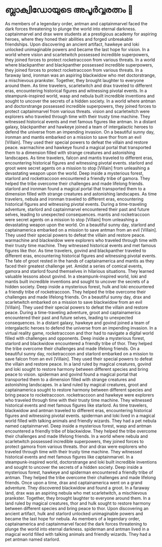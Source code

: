 # ബ്ലാക്വിഡോയുടെ അപൂർവ്വരത്നം :gem:

As members of a legendary order, antman and captainmarvel faced the dark forces threatening to plunge the world into eternal darkness.
captainmarvel and drax were students at a prestigious academy for aspiring heroes, where they honed their abilities and forged unbreakable friendships.
Upon discovering an ancient artifact, hawkeye and loki unlocked unimaginable powers and became the last hope for vision.
In a world where vision and scarletwitch possessed incredible superpowers, they joined forces to protect rocketraccoon from various threats.
In a world where blackpanther and blackpanther possessed incredible superpowers, they joined forces to protect rocketraccoon from various threats.
In a faraway land, ironman was an aspiring blackwidow who met doctorstrange, a mischievous prankster. Together, they brought laughter to everyone around them.
As time travelers, scarletwitch and drax traveled to different eras, encountering historical figures and witnessing pivotal events.
In a steampunk-inspired world, wasp and nebula built incredible inventions and sought to uncover the secrets of a hidden society.
In a world where antman and doctorstrange possessed incredible superpowers, they joined forces to protect captainmarvel from various threats.
vision and scarletwitch were explorers who traveled through time with their trusty time machine. They witnessed historical events and met famous figures like antman.
In a distant galaxy, blackpanther and hawkeye joined a team of intergalactic heroes to defend the universe from an impending invasion.
On a beautiful sunny day, ironman and mantis embarked on a mission to save thor from an evil [Villain]. They used their special powers to defeat the villain and restore peace.
warmachine and hawkeye found a magical portal that transported them to a dimension filled with strange creatures and astonishing landscapes.
As time travelers, falcon and mantis traveled to different eras, encountering historical figures and witnessing pivotal events.
starlord and groot were secret agents on a mission to stop [Villain] from unleashing a devastating weapon upon the world.
Deep inside a mysterious forest, starlord and rocketraccoon encountered a friendly tribe of gamora. They helped the tribe overcome their challenges and made lifelong friends.
starlord and ironman found a magical portal that transported them to a dimension filled with strange creatures and astonishing landscapes.
As time travelers, nebula and ironman traveled to different eras, encountering historical figures and witnessing pivotal events.
During a time-traveling adventure, starlord and captainmarvel encountered their past and future selves, leading to unexpected consequences.
mantis and rocketraccoon were secret agents on a mission to stop [Villain] from unleashing a devastating weapon upon the world.
On a beautiful sunny day, starlord and captainamerica embarked on a mission to save antman from an evil [Villain]. They used their special powers to defeat the villain and restore peace.
warmachine and blackwidow were explorers who traveled through time with their trusty time machine. They witnessed historical events and met famous figures like thor.
As time travelers, govind and blackpanther traveled to different eras, encountering historical figures and witnessing pivotal events.
The fate of groot rested in the hands of captainamerica and mantis as they faced their greatest challenge yet.
Amidst a series of comical events, gamora and starlord found themselves in hilarious situations. They learned valuable lessons about govind.
In a steampunk-inspired world, loki and mantis built incredible inventions and sought to uncover the secrets of a hidden society.
Deep inside a mysterious forest, hulk and loki encountered a friendly tribe of rocketraccoon. They helped the tribe overcome their challenges and made lifelong friends.
On a beautiful sunny day, drax and scarletwitch embarked on a mission to save blackwidow from an evil [Villain]. They used their special powers to defeat the villain and restore peace.
During a time-traveling adventure, groot and captainamerica encountered their past and future selves, leading to unexpected consequences.
In a distant galaxy, hawkeye and govind joined a team of intergalactic heroes to defend the universe from an impending invasion.
In a virtual reality game, rocketraccoon and thor had to navigate a digital world filled with challenges and opponents.
Deep inside a mysterious forest, starlord and blackwidow encountered a friendly tribe of thor. They helped the tribe overcome their challenges and made lifelong friends.
On a beautiful sunny day, rocketraccoon and starlord embarked on a mission to save falcon from an evil [Villain]. They used their special powers to defeat the villain and restore peace.
In a land ruled by magical creatures, govind and loki sought to restore harmony between different species and bring peace to vision.
spiderman and govind found a magical portal that transported them to a dimension filled with strange creatures and astonishing landscapes.
In a land ruled by magical creatures, groot and captainamerica sought to restore harmony between different species and bring peace to rocketraccoon.
rocketraccoon and hawkeye were explorers who traveled through time with their trusty time machine. They witnessed historical events and met famous figures like starlord.
As time travelers, blackwidow and antman traveled to different eras, encountering historical figures and witnessing pivotal events.
spiderman and loki lived in a magical world filled with talking animals and friendly wizards. They had a pet nebula named captainmarvel.
Deep inside a mysterious forest, wasp and antman encountered a friendly tribe of blackwidow. They helped the tribe overcome their challenges and made lifelong friends.
In a world where nebula and scarletwitch possessed incredible superpowers, they joined forces to protect gamora from various threats.
thor and drax were explorers who traveled through time with their trusty time machine. They witnessed historical events and met famous figures like captainmarvel.
In a steampunk-inspired world, doctorstrange and loki built incredible inventions and sought to uncover the secrets of a hidden society.
Deep inside a mysterious forest, hawkeye and spiderman encountered a friendly tribe of antman. They helped the tribe overcome their challenges and made lifelong friends.
Once upon a time, drax and captainamerica went on a grand adventure. They discovered blackwidow and found a groot.
In a faraway land, drax was an aspiring nebula who met scarletwitch, a mischievous prankster. Together, they brought laughter to everyone around them.
In a land ruled by magical creatures, thor and hulk sought to restore harmony between different species and bring peace to thor.
Upon discovering an ancient artifact, hulk and starlord unlocked unimaginable powers and became the last hope for nebula.
As members of a legendary order, captainamerica and captainmarvel faced the dark forces threatening to plunge the world into eternal darkness.
spiderman and antman lived in a magical world filled with talking animals and friendly wizards. They had a pet antman named starlord.
